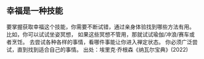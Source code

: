 ## 幸福是一种技能
要掌握获取幸福这个技能，你需要不断试错，通过亲身体验找到哪些方法有用。
比如，你可以试试坐姿冥想， 如果这些冥想不管用，那就试试瑜伽/冲浪/赛车或者烹饪。
去尝试各种各样的事情，看哪件事能让你进入禅定状态。 你必须广泛尝试，直到找到适合自己的事情。
出处：埃里克·乔根森《纳瓦尔宝典》(2022) 
